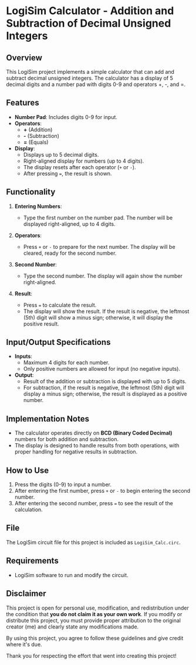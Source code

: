 # LogiSim Calculator - Addition and Subtraction of Decimal Unsigned Integers

## Overview
This LogiSim project implements a simple calculator that can add and subtract decimal unsigned integers. The calculator has a display of 5 decimal digits and a number pad with digits 0-9 and operators +, -, and =.

## Features
- **Number Pad**: Includes digits 0-9 for input.
- **Operators**: 
  - **+** (Addition)
  - **-** (Subtraction)
  - **=** (Equals)
- **Display**: 
  - Displays up to 5 decimal digits.
  - Right-aligned display for numbers (up to 4 digits).
  - The display resets after each operator (`+` or `-`).
  - After pressing `=`, the result is shown.

## Functionality
1. **Entering Numbers**: 
   - Type the first number on the number pad. The number will be displayed right-aligned, up to 4 digits.
   
2. **Operators**:
   - Press `+` or `-` to prepare for the next number. The display will be cleared, ready for the second number.
   
3. **Second Number**:
   - Type the second number. The display will again show the number right-aligned.

4. **Result**:
   - Press `=` to calculate the result.
   - The display will show the result. If the result is negative, the leftmost (5th) digit will show a minus sign; otherwise, it will display the positive result.

## Input/Output Specifications
- **Inputs**: 
  - Maximum 4 digits for each number.
  - Only positive numbers are allowed for input (no negative inputs).
- **Output**:
  - Result of the addition or subtraction is displayed with up to 5 digits.
  - For subtraction, if the result is negative, the leftmost (5th) digit will display a minus sign; otherwise, the result is displayed as a positive number.

## Implementation Notes
- The calculator operates directly on **BCD (Binary Coded Decimal)** numbers for both addition and subtraction.
- The display is designed to handle results from both operations, with proper handling for negative results in subtraction.

## How to Use
1. Press the digits (0-9) to input a number.
2. After entering the first number, press `+` or `-` to begin entering the second number.
3. After entering the second number, press `=` to see the result of the calculation.

## File
The LogiSim circuit file for this project is included as `LogiSim_Calc.circ`.

## Requirements
- LogiSim software to run and modify the circuit.

## Disclaimer

This project is open for personal use, modification, and redistribution under the condition that **you do not claim it as your own work**. If you modify or distribute this project, you must provide proper attribution to the original creator (me) and clearly state any modifications made.

By using this project, you agree to follow these guidelines and give credit where it's due.

Thank you for respecting the effort that went into creating this project!
